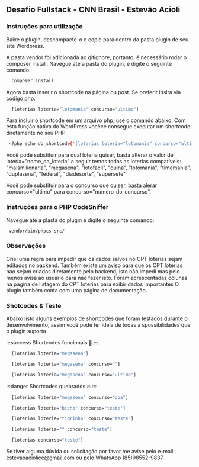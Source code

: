 ## Desafio Fullstack - CNN Brasil - Estevão Acioli
### Instruções para utilização
Baixe o plugin, descompacte-o e copie para dentro da pasta plugin de seu site Wordpress.

A pasta vendor foi adicionada ao gitignore, portanto, é necessário rodar o composer install.
Navegue até a pasta do plugin, e digite o seguinte comando:

```bash
  composer install
```

Agora basta inserir o shortcode na página ou post. Se preferir insira via código php.

```bash
  [loterias loteria="lotomania" concurso="ultimo"]
```
Para incluir o shortcode em um arquivo php, use o comando abaixo. Com esta função nativa do WordPress vocêce consegue executar um shortcode diretamente no seu PHP

```bash
 <?php echo do_shortcode('[loterias loteria="lotomania" concurso="ultimo"]'); ?>
```

Você pode substituir para qual loteria quiser, basta alterar o valor de loteria="nome_da_loteria" a seguir temos todas as loterias compatíveis: 
  "maismilionaria",
  "megasena",
  "lotofacil",
  "quina",
  "lotomania",
  "timemania",
  "duplasena",
  "federal",
  "diadesorte",
  "supersete"

Você pode substituir para o concurso que quiser, basta alerar concurso="ultimo" para concurso="numero_do_concurso".

### Instruções para o PHP CodeSniffer

Navegue até a plasta do plugin e digite o seguinte comando:

```bash
 vendor/bin/phpcs src/
```
### Observações

Criei uma regra para impedir que os dados salvos no CPT loterias sejam editados no backend.
Também existe um aviso para que os CPT loterias nao sejam criados diretamente pelo backend, isto não impedi mas pelo menos avisa ao usuário para não fazer isto.
Foram acrescentadas colunas na pagina de listagem do CPT loterias para exibir dados importantes
O plugin também conta com uma página de documentação.

### Shotcodes & Teste

Abaixo listo alguns exemplos de shortcodes que foram testados durante o desenvolvimento, assim você pode ter ideia de todas a spossibilidades que o plugin suporta

:::success
Shortcodes funcionais :tada:
:::

```bash
  [loterias loteria="megasena"]
```
```bash
  [loterias loteria="megasena" concurso=""]
```
```bash
  [loterias loteria="megasena" concurso="ultimo"]
```

:::danger
Shortcodes quebrados :fire:
:::

```bash
  [loterias loteria="megasena" concurso="opa"]
```
```bash
  [loterias loteria="bicho" concurso="teste"]
```
```bash
  [loterias loteria="tigrinho" concurso="teste"]
```
```bash
  [loterias loteria="" concurso="teste"]
```
```bash
  [loterias concurso="teste"]
```


Se tiver alguma dúvida ou solicitação por favor me avise pelo e-mail: estevaoaciolice@gmail.com ou pelo WhatsApp (85)98552-9837.
